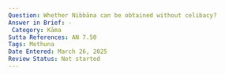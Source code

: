 ```yaml
---
Question: Whether Nibbāna can be obtained without celibacy?
Answer in Brief: -
 Category: Kāma
Sutta References: AN 7.50
Tags: Methuna
Date Entered: March 26, 2025
Review Status: Not started
---
```

